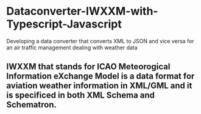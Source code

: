 # Dataconverter-IWXXM-with-Typescript-Javascript
Developing a data converter that converts XML to JSON and vice versa for an air traffic management dealing with weather data

## IWXXM that stands for ICAO Meteorogical Information eXchange Model is a data format for aviation weather information in XML/GML and it is specificed in both XML Schema and Schematron.
